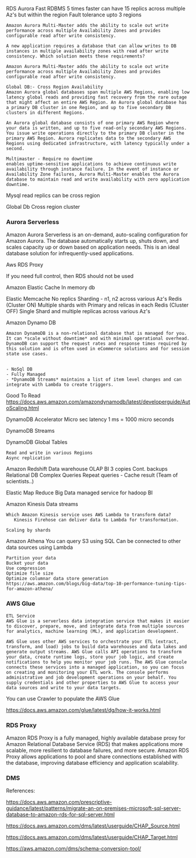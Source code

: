 RDS
Aurora
    Fast
    RDBMS
    5 times faster
    can have 15 replics across multiple Az's but within the region
    Fault tolerance upto 3 regions

    Amazon Aurora Multi-Master adds the ability to scale out write performance across multiple Availability Zones and provides configurable read after write consistency.

    A new application requires a database that can allow writes to DB instances in multiple availability zones with read after write consistency. Which solution meets these requirements?

    Amazon Aurora Multi-Master adds the ability to scale out write performance across multiple Availability Zones and provides configurable read after write consistency.

    Global DB:- Cross Region Availability
    Amazon Aurora global databases span multiple AWS Regions, enabling low latency global reads and providing fast recovery from the rare outage that might affect an entire AWS Region. An Aurora global database has a primary DB cluster in one Region, and up to five secondary DB clusters in different Regions.

    An Aurora global database consists of one primary AWS Region where your data is written, and up to five read-only secondary AWS Regions. You issue write operations directly to the primary DB cluster in the primary AWS Region. Aurora replicates data to the secondary AWS Regions using dedicated infrastructure, with latency typically under a second.

    Multimaster - Require no downtime
    enables uptime-sensitive applications to achieve continuous write availability through instance failure. In the event of instance or Availability Zone failures, Aurora Multi-Master enables the Aurora database to maintain read and write availability with zero application downtime. 





Mysql read replics can be cross region

Global Db
    Cross region cluster

### Aurora Serverless
Amazon Aurora Serverless is an on-demand, auto-scaling configuration for Amazon Aurora. The database automatically starts up, shuts down, and scales capacity up or down based on application needs. This is an ideal database solution for infrequently-used applications.



Aws RDS Proxy

If you need full control, then RDS should not be used

Amazon Elastic Cache
    In memory db

Elastic Memcache
    No replics
    Sharding - n1, n2 across various Az's
Redis (Cluster ON)
    Multiple shards with Primary and relicas in each
Redis (Cluster OFF)
    Single Shard and multiple replicas across various Az's



Amazon Dynamo DB

    Amazon DynamoDB is a non-relational database that is managed for you. It can *scale without downtime* and with minimal operational overhead. DynamoDB can support the request rates and response times required by this solution and is often used in eCommerce solutions and for session state use cases.
    

    - NoSql DB
    - Fully Managed
    - *DynamoDB Streams* maintains a list of item level changes and can integrate with Lambda to create triggers.

Good To Read
https://docs.aws.amazon.com/amazondynamodb/latest/developerguide/AutoScaling.html


DynamoDB Accelerator
    Micro sec latency
    1 ms = 1000 micro seconds

DynamoDB Streams

DynamoDB Global Tables

    Read and write in various Regions
    Async replication

Amazon Redshift
    Data warehouse
    OLAP
    BI
    3 copies
    Cont. backups
    Relational DB
    Complex Queries
    Repeat queries - Cache result (Team of scientists..)

Elastic Map Reduce
    Big Data
    managed service for hadoop
    BI

Amazon Kinesis
    Data streams

    Which Amazon Kinesis service uses AWS Lambda to transform data?
       Kinesis Firehose can deliver data to Lambda for transformation.

    Scaling by shards
    
Amazon Athena
    You can query S3 using SQL
    Can be connected to other data sources using Lambda

    Partition your data
    Bucket your data
    Use compression
    Optimize file size
    Optimize columnar data store generation
    https://aws.amazon.com/blogs/big-data/top-10-performance-tuning-tips-for-amazon-athena/

### AWS Glue
    ETL Service
    AWS Glue is a serverless data integration service that makes it easier to discover, prepare, move, and integrate data from multiple sources for analytics, machine learning (ML), and application development.

    AWS Glue uses other AWS services to orchestrate your ETL (extract, transform, and load) jobs to build data warehouses and data lakes and generate output streams. AWS Glue calls API operations to transform your data, create runtime logs, store your job logic, and create notifications to help you monitor your job runs. The AWS Glue console connects these services into a managed application, so you can focus on creating and monitoring your ETL work. The console performs administrative and job development operations on your behalf. You supply credentials and other properties to AWS Glue to access your data sources and write to your data targets.


You can use Crawler to populate the AWS Glue

https://docs.aws.amazon.com/glue/latest/dg/how-it-works.html


### RDS Proxy

Amazon RDS Proxy is a fully managed, highly available database proxy for Amazon Relational Database Service (RDS) that makes applications more scalable, more resilient to database failures, and more secure. Amazon RDS Proxy allows applications to pool and share connections established with the database, improving database efficiency and application scalability.



### DMS

References:

https://docs.aws.amazon.com/prescriptive-guidance/latest/patterns/migrate-an-on-premises-microsoft-sql-server-database-to-amazon-rds-for-sql-server.html

https://docs.aws.amazon.com/dms/latest/userguide/CHAP_Source.html

https://docs.aws.amazon.com/dms/latest/userguide/CHAP_Target.html

https://aws.amazon.com/dms/schema-conversion-tool/